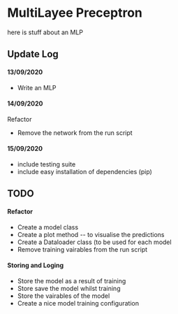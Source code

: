 # MultiLayee Preceptron 
here is stuff about an MLP


## Update Log
#### 13/09/2020
- Write an MLP

#### 14/09/2020
Refactor 
- Remove the network from the run script

#### 15/09/2020
- include testing suite 
- include easy installation of dependencies (pip)

## TODO
#### Refactor 
- Create a model class 
- Create a plot method -- to visualise the predictions
- Create a Dataloader class (to be used for each model
- Remove training vairables from the run script

#### Storing and Loging
- Store the model as a result of training 
- Store save the model whilst training 
- Store the vairables of the model 
- Create a nice model training configuration
